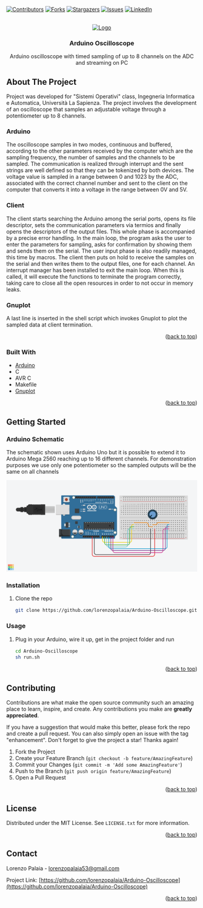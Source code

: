 [![Contributors][contributors-shield]][contributors-url]
[![Forks][forks-shield]][forks-url]
[![Stargazers][stars-shield]][stars-url]
[![Issues][issues-shield]][issues-url]
[![LinkedIn][linkedin-shield]][linkedin-url]

<div id="top"></div>

<br />
<div align="center">
  <a href="https://github.com/lorenzopalaia/Arduino-Oscilloscope">
    <img src="https://brandslogos.com/wp-content/uploads/images/large/arduino-logo-1.png" alt="Logo" width="80" height="80">
  </a>

<h3 align="center">Arduino Oscilloscope</h3>

  <p align="center">
    Arduino oscilloscope with timed sampling of up to 8 channels on the ADC and streaming on PC
    <br />
  </p>
</div>



<!-- ABOUT THE PROJECT -->
## About The Project

Project was developed for "Sistemi Operativi" class, Ingegneria Informatica e Automatica, Università La Sapienza. The project involves the development of an oscilloscope that samples an adjustable voltage through a potentiometer up to 8 channels. 

### Arduino

The oscilloscope samples in two modes, continuous and buffered, according to the other parameters received by the computer which are the sampling frequency, the number of samples and the channels to be sampled. The communication is realized through interrupt and the sent strings are well defined so that they can be tokenized by both devices. The voltage value is sampled in a range between 0 and 1023 by the ADC, associated with the correct channel number and sent to the client on the computer that converts it into a voltage in the range between 0V and 5V.

### Client

The client starts searching the Arduino among the serial ports, opens its file descriptor, sets the communication parameters via termios and finally opens the descriptors of the output files. This whole phase is accompanied by a precise error handling. In the main loop, the program asks the user to enter the parameters for sampling, asks for confirmation by showing them and sends them on the serial. The user input phase is also readily managed, this time by macros. The client then puts on hold to receive the samples on the serial and then writes them to the output files, one for each channel. An interrupt manager has been installed to exit the main loop. When this is called, it will execute the functions to terminate the program correctly, taking care to close all the open resources in order to not occur in memory leaks.

### Gnuplot

A last line is inserted in the shell script which invokes Gnuplot to plot the sampled data at client termination.

<p align="right">(<a href="#top">back to top</a>)</p>



### Built With

* [Arduino](https://www.arduino.cc/)
* C
* AVR C
* Makefile
* [Gnuplot](http://www.gnuplot.info/)

<p align="right">(<a href="#top">back to top</a>)</p>



<!-- GETTING STARTED -->
## Getting Started

### Arduino Schematic
The schematic shown uses Arduino Uno but it is possible to extend it to Arduino Mega 2560 reaching up to 16 different channels. For demonstration purposes we use only one potentiometer so the sampled outputs will be the same on all channels

![Arduino Scheme](./arduino-schematic.png)

### Installation

1. Clone the repo
   ```sh
   git clone https://github.com/lorenzopalaia/Arduino-Oscilloscope.git
   ```

### Usage

1. Plug in your Arduino, wire it up, get in the project folder and run
   ```sh
   cd Arduino-Oscilloscope
   sh run.sh
   ```
   
<p align="right">(<a href="#top">back to top</a>)</p>

## Contributing

Contributions are what make the open source community such an amazing place to learn, inspire, and create. Any contributions you make are **greatly appreciated**.

If you have a suggestion that would make this better, please fork the repo and create a pull request. You can also simply open an issue with the tag "enhancement".
Don't forget to give the project a star! Thanks again!

1. Fork the Project
2. Create your Feature Branch (`git checkout -b feature/AmazingFeature`)
3. Commit your Changes (`git commit -m 'Add some AmazingFeature'`)
4. Push to the Branch (`git push origin feature/AmazingFeature`)
5. Open a Pull Request

<p align="right">(<a href="#readme-top">back to top</a>)</p>

<!-- LICENSE -->

## License

Distributed under the MIT License. See `LICENSE.txt` for more information.

<p align="right">(<a href="#readme-top">back to top</a>)</p>

<!-- CONTACT -->
## Contact

Lorenzo Palaia - lorenzopalaia53@gmail.com

Project Link: [https://github.com/lorenzopalaia/Arduino-Oscilloscope](https://github.com/lorenzopalaia/Arduino-Oscilloscope)

<p align="right">(<a href="#top">back to top</a>)</p>



<!-- MARKDOWN LINKS & IMAGES -->
<!-- https://www.markdownguide.org/basic-syntax/#reference-style-links -->
[contributors-shield]: https://img.shields.io/github/contributors/lorenzopalaia/Arduino-Oscilloscope.svg?style=for-the-badge
[contributors-url]: https://github.com/lorenzopalaia/Arduino-Oscilloscope/graphs/contributors
[forks-shield]: https://img.shields.io/github/forks/lorenzopalaia/Arduino-Oscilloscope.svg?style=for-the-badge
[forks-url]: https://github.com/lorenzopalaia/Arduino-Oscilloscope/network/members
[stars-shield]: https://img.shields.io/github/stars/lorenzopalaia/Arduino-Oscilloscope.svg?style=for-the-badge
[stars-url]: https://github.com/lorenzopalaia/Arduino-Oscilloscope/stargazers
[issues-shield]: https://img.shields.io/github/issues/lorenzopalaia/Arduino-Oscilloscope.svg?style=for-the-badge
[issues-url]: https://github.com/lorenzopalaia/Arduino-Oscilloscope/issues
[license-shield]: https://img.shields.io/github/license/lorenzopalaia/Arduino-Oscilloscope.svg?style=for-the-badge
[license-url]: https://github.com/lorenzopalaia/Arduino-Oscilloscope/blob/master/LICENSE.txt
[linkedin-shield]: https://img.shields.io/badge/-LinkedIn-black.svg?style=for-the-badge&logo=linkedin&colorB=555
[linkedin-url]: https://linkedin.com/in/lorenzo-palaia-7177a5202
[product-screenshot]: images/screenshot.png
